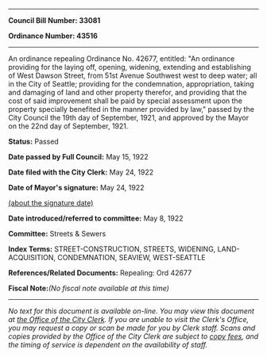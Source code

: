 

********

**Council Bill Number: 33081**
   
**Ordinance Number: 43516**
********

 An ordinance repealing Ordinance No. 42677, entitled: "An ordinance providing for the laying off, opening, widening, extending and establishing of West Dawson Street, from 51st Avenue Southwest west to deep water; all in the City of Seattle; providing for the condemnation, appropriation, taking and damaging of land and other property therefor, and providing that the cost of said improvement shall be paid by special assessment upon the property specially benefited in the manner provided by law," passed by the City Council the 19th day of September, 1921, and approved by the Mayor on the 22nd day of September, 1921.

**Status:** Passed
   
**Date passed by Full Council:** May 15, 1922
   
**Date filed with the City Clerk:** May 24, 1922
   
**Date of Mayor's signature:** May 24, 1922
   
[(about the signature date)](/~public/approvaldate.htm)
   
   
   
**Date introduced/referred to committee:** May 8, 1922
   
**Committee:** Streets & Sewers
   
   
**Index Terms:** STREET-CONSTRUCTION, STREETS, WIDENING, LAND-ACQUISITION, CONDEMNATION, SEAVIEW, WEST-SEATTLE

**References/Related Documents:** Repealing: Ord 42677

**Fiscal Note:**_(No fiscal note available at this time)_
********

_No text for this document is available on-line. You may view this document at [the Office of the City Clerk](http://www.seattle.gov/leg/clerk/contactUs.htm). If you are unable to visit the Clerk's Office, you may request a copy or scan be made for you by Clerk staff. Scans and copies provided by the Office of the City Clerk are subject to [copy fees](http://clerk.seattle.gov/~public/clerkfees.htm), and the timing of service is dependent on the availability of staff._

